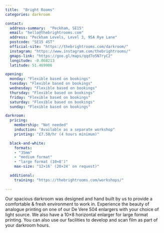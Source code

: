 ```yaml
---
title:  "Bright Rooms"
categories: darkroom

contact:
  address-summary:  "Peckham, SE15"
  email: "hello@thebrightrooms.com"
  address: "Peckham Levels, Level 3, 95A Rye Lane"
  postcode: "SE15 4ST"
  official-site: "https://thebrightrooms.com/darkroom/"
  instagram: "https://www.instagram.com/thebrightrooms/"
  gmaps-link: "https://goo.gl/maps/qqd7o5N7ryC2"
  longitude: -0.068213
  latitude: 51.469906

opening:
  monday: "Flexible based on bookings"
  tuesday: "Flexible based on bookings"
  wednesday: "Flexible based on bookings"
  thursday: "Flexible based on bookings"
  friday: "Flexible based on bookings"
  saturday: "Flexible based on bookings"
  sunday: "Flexible based on bookings"

darkroom:
  pricing:
    membership: "Not needed"
    induction: "Available as a separate workshop"
    printing: "£7.50/hr (4 hours minimum)"

  black-and-white:
    formats:
    - "35mm"
    - "medium format"
    - "large format (10×8″)"
    max-size: "12×16″ (20×24″ on request)"

  additional:
    training: "https://thebrightrooms.com/workshops/"

---
```


Our spacious darkroom was designed and hand built by us to provide a comfortable & fresh environment to work in. Experience the beauty of analogue printing on one of our De Vere 504 enlargers with your choice of light source. We also have a 10×8 horizontal enlarger for large format printing. You can also use our facilities to develop and scan film as part of your darkroom hours.
